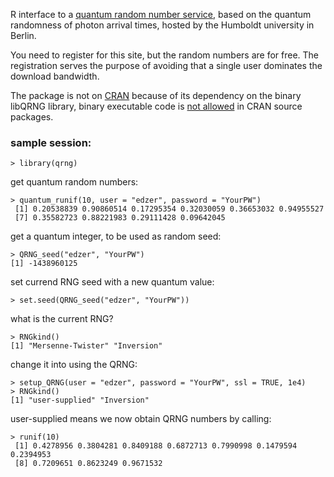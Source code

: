 R interface to a [quantum random number service](https://qrng.physik.hu-berlin.de/download), based on the quantum randomness of photon arrival times, hosted by the Humboldt university in Berlin.

You need to register for this site, but the random numbers are for free. The registration serves the purpose of avoiding that a single user dominates the download bandwidth.

The package is not on [CRAN](http://cran.r-project.org) because of its dependency on the binary libQRNG library, binary executable code is [not allowed](http://cran.r-project.org/web/packages/policies.html) in CRAN source packages.

### sample session:
```
> library(qrng)
```
get quantum random numbers:
```
> quantum_runif(10, user = "edzer", password = "YourPW")
 [1] 0.20538839 0.90860514 0.17295354 0.32030059 0.36653032 0.94955527
 [7] 0.35582723 0.88221983 0.29111428 0.09642045
```
get a quantum integer, to be used as random seed:
```
> QRNG_seed("edzer", "YourPW")
[1] -1438960125
```
set currend RNG seed with a new quantum value:
```
> set.seed(QRNG_seed("edzer", "YourPW"))
```
what is the current RNG?
```
> RNGkind()
[1] "Mersenne-Twister" "Inversion"
```
change it into using the QRNG:
```
> setup_QRNG(user = "edzer", password = "YourPW", ssl = TRUE, 1e4)
> RNGkind()
[1] "user-supplied" "Inversion"
```
user-supplied means we now obtain QRNG numbers by calling:
```
> runif(10) 
 [1] 0.4278956 0.3804281 0.8409188 0.6872713 0.7990998 0.1479594 0.2394953
 [8] 0.7209651 0.8623249 0.9671532
```

